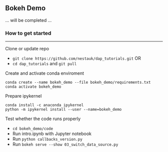 ## Bokeh Demo

... will be completed ...


### How to get started
----

Clone or update repo

- ```git clone https://github.com/nestauk/dap_tutorials.git``` OR
- ```cd dap_tutorials``` and ```git pull``` 


Create and activate conda enviroment
```
conda create --name bokeh_demo --file bokeh_demo/requirements.txt
conda activate bokeh_demo
```

Prepare ipykernel

```
conda install -c anaconda ipykernel
python -m ipykernel install --user --name=bokeh_demo
```

Test whether the code runs properly

- `cd bokeh_demo/code`
- Run intro.ipynb with Jupyter notebook
- Run `python callbacks_version.py`
- Run `bokeh serve --show 03_switch_data_source.py`